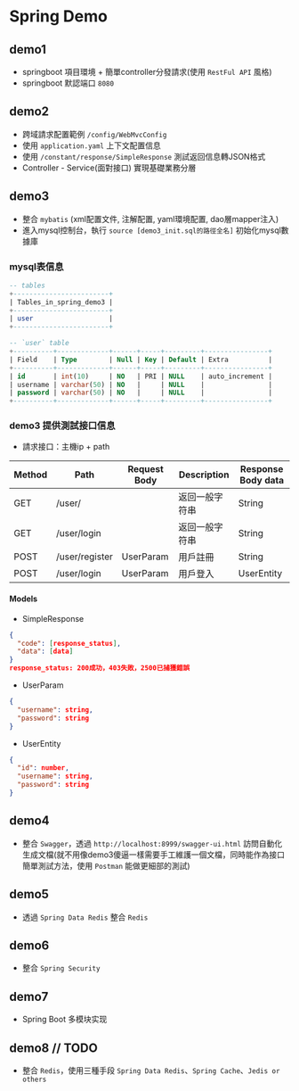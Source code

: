 # Spring Demo 

## demo1
- springboot 項目環境 + 簡單controller分發請求(使用 `RestFul API` 風格)
- springboot 默認端口 `8080`

## demo2
- 跨域請求配置範例 `/config/WebMvcConfig`
- 使用 `application.yaml` 上下文配置信息
- 使用 `/constant/response/SimpleResponse` 測試返回信息轉JSON格式
- Controller - Service(面對接口) 實現基礎業務分層

## demo3
- 整合 `mybatis` (xml配置文件, 注解配置, yaml環境配置, dao層mapper注入)
- 進入mysql控制台，執行 `source [demo3_init.sql的路徑全名]` 初始化mysql數據庫

### mysql表信息
```sql
-- tables
+------------------------+
| Tables_in_spring_demo3 |
+------------------------+
| user                   |
+------------------------+

-- `user` table
+----------+-------------+------+-----+---------+----------------+
| Field    | Type        | Null | Key | Default | Extra          |
+----------+-------------+------+-----+---------+----------------+
| id       | int(10)     | NO   | PRI | NULL    | auto_increment |
| username | varchar(50) | NO   |     | NULL    |                |
| password | varchar(50) | NO   |     | NULL    |                |
+----------+-------------+------+-----+---------+----------------+
```

### demo3 提供測試接口信息
- 請求接口：主機ip + path

Method | Path | Request Body | Description | Response Body data
-|-|-|-|-
GET | /user/ |  | 返回一般字符串 | String
GET | /user/login |  | 返回一般字符串 | String
POST | /user/register | UserParam | 用戶註冊 | String
POST | /user/login | UserParam | 用戶登入 | UserEntity

#### Models
- SimpleResponse
```json
{
  "code": [response_status],
  "data": [data]
}
response_status: 200成功，403失敗，2500已捕獲錯誤
```
- UserParam
```json
{
  "username": string,
  "password": string
}
```
- UserEntity
```json
{
  "id": number,
  "username": string,
  "password": string
}
```

## demo4
- 整合 `Swagger`，透過 `http://localhost:8999/swagger-ui.html` 訪問自動化生成文檔(就不用像demo3傻逼一樣需要手工維護一個文檔，同時能作為接口簡單測試方法，使用 `Postman` 能做更細部的測試)

## demo5
- 透過 `Spring Data Redis` 整合 `Redis`

## demo6
- 整合 `Spring Security`

## demo7
- Spring Boot 多模块实现

## demo8  // TODO
- 整合 `Redis`，使用三種手段 `Spring Data Redis`、`Spring Cache`、`Jedis or others`




